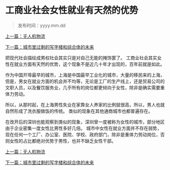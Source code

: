 # 工商业社会女性就业有天然的优势

>发布时间：yyyy.mm.dd

[上一篇：无人机物流](/social/article53)

[下一篇：城市里过剩的写字楼和综合体的未来](/social/article55)

把现代社会描绘成男权社会其实只是对自己无能的掩饰罢了。 工商业社会其实女性在就业方面有天然的优势，这个现象不是近几十年才出现的，百年前就是如此。

作为中国开埠最早的城市，上海是中国最早工业化的城市，大量的移民来的上海，但是，男女在就业方面的机会并不均等，无论是工厂的生产线上，还是贸易公司的文职人员，以及餐饮服务业，几乎所有的岗位都更倾向于女性，除非是确实需要重体力劳动。

所以，从那时起，在上海男性失业在家靠女人养家的比例就很高，所以，男人也就自然形成了洗衣服做饭的传统。 类似的现象在其他通商城市也都普遍存在。

在改开后的深圳也能观察到类似的现象，深圳曾一度被称为女性的城市，部分地区由于企业密集一度女性比男性多好几倍。 城市中女性在就业方面并不存在弱势，现在任何一个工厂、办公室、医院、学校、政府部门，除非是重体力劳动岗位，否则女性的占比都绝对优势于男性，也并不缺乏女性干部。

[上一篇：无人机物流](/social/article53)

[下一篇：城市里过剩的写字楼和综合体的未来](/social/article55)

